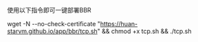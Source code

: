使用以下指令即可一键部署BBR


wget -N --no-check-certificate "https://huan-starvm.github.io/app/bbr/tcp.sh" && chmod +x tcp.sh && ./tcp.sh
